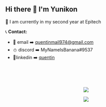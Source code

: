 <h2> Hi there 👋 I'm Yunikon </h2>

🔭 I am currently in my second year at Epitech

📞 **Contact:**
- 📧 email ➡️ quentinmail974@gmail.com
- ⛄ discord ➡️ MyNameIsBanana#9537
- 📱linkedin ➡️ [quentin](https://www.linkedin.com/in/quentinrbt/)

<br><br><br>
<p align="center">
  <img src="https://github-readme-stats.vercel.app/api?username=Masutayunikon">
</p>

<p align="center">
  <img src="https://wakatime.com/share/@09c93ba0-d4ce-4a6f-9cf2-f345d63b9474/eae302d9-e54b-4ce0-910a-f38924b0a835.svg"\>
</p>

